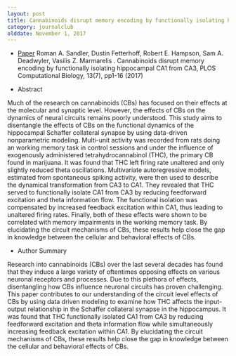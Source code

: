 ```yaml
---
layout: post
title: Cannabinoids disrupt memory encoding by functionally isolating hippocampal CA1 from CA3 (2017)
category: journalclub
olddate: November 1, 2017
---
```


* [Paper](https://doi.org/10.1371/journal.pcbi.1005624) Roman A. Sandler,  Dustin Fetterhoff, Robert E. Hampson, Sam A. Deadwyler, Vasilis Z. Marmarelis . Cannabinoids disrupt memory encoding by functionally isolating hippocampal CA1 from CA3, PLOS Computational Biology, 13(7), pp1-16 (2017)

* Abstract

Much of the research on cannabinoids (CBs) has focused on their effects at the molecular and synaptic level. However, the effects of CBs on the dynamics of neural circuits remains poorly understood. This study aims to disentangle the effects of CBs on the functional dynamics of the hippocampal Schaffer collateral synapse by using data-driven nonparametric modeling. Multi-unit activity was recorded from rats doing an working memory task in control sessions and under the influence of exogenously administered tetrahydrocannabinol (THC), the primary CB found in marijuana. It was found that THC left firing rate unaltered and only slightly reduced theta oscillations. Multivariate autoregressive models, estimated from spontaneous spiking activity, were then used to describe the dynamical transformation from CA3 to CA1. They revealed that THC served to functionally isolate CA1 from CA3 by reducing feedforward excitation and theta information flow. The functional isolation was compensated by increased feedback excitation within CA1, thus leading to unaltered firing rates. Finally, both of these effects were shown to be correlated with memory impairments in the working memory task. By elucidating the circuit mechanisms of CBs, these results help close the gap in knowledge between the cellular and behavioral effects of CBs.

* Author Summary

Research into cannabinoids (CBs) over the last several decades has found that they induce a large variety of oftentimes opposing effects on various neuronal receptors and processes. Due to this plethora of effects, disentangling how CBs influence neuronal circuits has proven challenging. This paper contributes to our understanding of the circuit level effects of CBs by using data driven modeling to examine how THC affects the input-output relationship in the Schaffer collateral synapse in the hippocampus. It was found that THC functionally isolated CA1 from CA3 by reducing feedforward excitation and theta information flow while simultaneously increasing feedback excitation within CA1. By elucidating the circuit mechanisms of CBs, these results help close the gap in knowledge between the cellular and behavioral effects of CBs.






